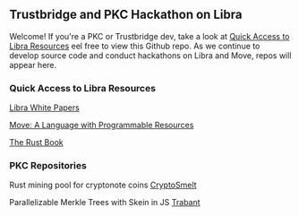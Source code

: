 ## Trustbridge and PKC Hackathon on Libra

Welcome! If you're a PKC or Trustbridge dev, take a look at [Quick Access to Libra Resources](#quick-access) eel free
to view this Github repo. As we continue to develop source code and
conduct hackathons on Libra and Move, repos will appear here.

[](#quick-acccess)

### Quick Access to Libra Resources

[Libra White Papers](https://libra.org/en-US/wp-content/uploads/sites/23/2019/07/WhitePaperAndSupportingDocuments.zip)

[Move: A Language with Programmable Resources](https://developers.libra.org/docs/assets/papers/libra-move-a-language-with-programmable-resources.pdf)

[The Rust Book](https://doc.rust-lang.org/book/)

### PKC Repositories

Rust mining pool for cryptonote coins
[CryptoSmelt](https://github.com/pkcsecurity/cryptosmelt)

Parallelizable Merkle Trees with Skein in JS
[Trabant](https://github.com/pkcsecurity/trabant)
